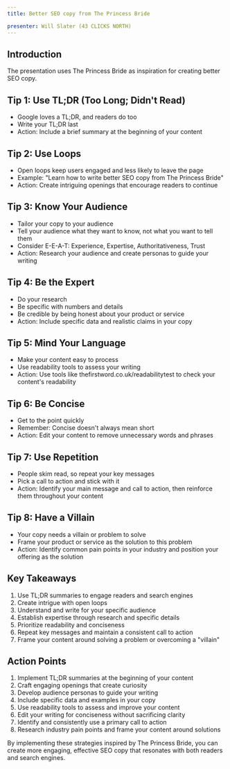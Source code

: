 ```yaml
---
title: Better SEO copy from The Princess Bride

presenter: Will Slater (43 CLICKS NORTH)
---
```

## Introduction
The presentation uses The Princess Bride as inspiration for creating better SEO copy.

## Tip 1: Use TL;DR (Too Long; Didn't Read)

- Google loves a TL;DR, and readers do too
- Write your TL;DR last
- Action: Include a brief summary at the beginning of your content

## Tip 2: Use Loops

- Open loops keep users engaged and less likely to leave the page
- Example: "Learn how to write better SEO copy from The Princess Bride"
- Action: Create intriguing openings that encourage readers to continue

## Tip 3: Know Your Audience

- Tailor your copy to your audience
- Tell your audience what they want to know, not what you want to tell them
- Consider E-E-A-T: Experience, Expertise, Authoritativeness, Trust
- Action: Research your audience and create personas to guide your writing

## Tip 4: Be the Expert

- Do your research
- Be specific with numbers and details
- Be credible by being honest about your product or service
- Action: Include specific data and realistic claims in your copy

## Tip 5: Mind Your Language

- Make your content easy to process
- Use readability tools to assess your writing
- Action: Use tools like thefirstword.co.uk/readabilitytest to check your content's readability

## Tip 6: Be Concise

- Get to the point quickly
- Remember: Concise doesn't always mean short
- Action: Edit your content to remove unnecessary words and phrases

## Tip 7: Use Repetition

- People skim read, so repeat your key messages
- Pick a call to action and stick with it
- Action: Identify your main message and call to action, then reinforce them throughout your content

## Tip 8: Have a Villain

- Your copy needs a villain or problem to solve
- Frame your product or service as the solution to this problem
- Action: Identify common pain points in your industry and position your offering as the solution

## Key Takeaways

1. Use TL;DR summaries to engage readers and search engines
2. Create intrigue with open loops
3. Understand and write for your specific audience
4. Establish expertise through research and specific details
5. Prioritize readability and conciseness
6. Repeat key messages and maintain a consistent call to action
7. Frame your content around solving a problem or overcoming a "villain"

## Action Points

1. Implement TL;DR summaries at the beginning of your content
2. Craft engaging openings that create curiosity
3. Develop audience personas to guide your writing
4. Include specific data and examples in your copy
5. Use readability tools to assess and improve your content
6. Edit your writing for conciseness without sacrificing clarity
7. Identify and consistently use a primary call to action
8. Research industry pain points and frame your content around solutions

By implementing these strategies inspired by The Princess Bride, you can create more engaging, effective SEO copy that resonates with both readers and search engines.

